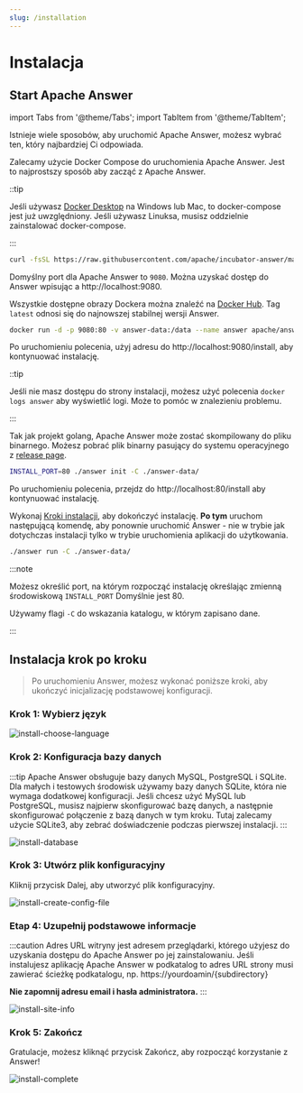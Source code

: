 ```yaml
---
slug: /installation
---
```


# Instalacja

## Start Apache Answer

import Tabs from '@theme/Tabs';
import TabItem from '@theme/TabItem';

Istnieje wiele sposobów, aby uruchomić Apache Answer, możesz wybrać ten, który najbardziej Ci odpowiada.

<Tabs>
  <TabItem value="docker-compose" label="Docker compose" default>

Zalecamy użycie Docker Compose do uruchomienia Apache Answer. Jest to najprostszy sposób aby zacząć z Apache Answer.

::tip  

Jeśli używasz [Docker Desktop](https://www.docker.com/products/docker-desktop) na Windows lub Mac, to docker-compose jest już uwzględniony. Jeśli używasz Linuksa, musisz oddzielnie zainstalować docker-compose.

:::  

```bash
curl -fsSL https://raw.githubusercontent.com/apache/incubator-answer/main/docker-compose.yaml | docker compose -p answer -f - up
```

Domyślny port dla Apache Answer to `9080`. Można uzyskać dostęp do Answer wpisując a http://localhost:9080.

  </TabItem>
  <TabItem value="docker" label="Docker">

Wszystkie dostępne obrazy Dockera można znaleźć na [Docker Hub](https://hub.docker.com/r/apache/answer/tags). Tag `latest` odnosi się do najnowszej stabilnej wersji Answer.

```bash
docker run -d -p 9080:80 -v answer-data:/data --name answer apache/answer:latest
```

Po uruchomieniu polecenia, użyj adresu do http://localhost:9080/install, aby kontynuować instalację.

::tip  

Jeśli nie masz dostępu do strony instalacji, możesz użyć polecenia `docker logs answer` aby wyświetlić logi. Może to pomóc w znalezieniu problemu.

:::  

  </TabItem>
  <TabItem value="binary" label="Binary">

Tak jak projekt golang, Apache Answer może zostać skompilowany do pliku binarnego. Możesz pobrać plik binarny pasujący do systemu operacyjnego z [release page](https://github.com/apache/incubator-answer/releases).

```bash
INSTALL_PORT=80 ./answer init -C ./answer-data/
```

Po uruchomieniu polecenia, przejdz do http://localhost:80/install aby kontynuować instalację.

Wykonaj [Kroki instalacji](#install-steps), aby dokończyć instalację. **Po tym** uruchom następującą komendę, aby ponownie uruchomić Answer - nie w trybie jak dotychczas instalacji tylko w trybie uruchomienia aplikacji do użytkowania.

```bash
./answer run -C ./answer-data/
```

:::note

Możesz określić port, na którym rozpocząć instalację określając zmienną środowiskową `INSTALL_PORT` Domyślnie jest 80.

Używamy flagi `-C` do wskazania katalogu, w którym zapisano dane.

:::  

  </TabItem>
</Tabs>

## Instalacja krok po kroku

> Po uruchomieniu Answer, możesz wykonać poniższe kroki, aby ukończyć inicjalizację podstawowej konfiguracji.

### Krok 1: Wybierz język

![install-choose-language](/img/docs/install-choose-language.png)

### Krok 2: Konfiguracja bazy danych

:::tip
Apache Answer obsługuje bazy danych MySQL, PostgreSQL i SQLite. Dla małych i testowych środowisk używamy bazy danych SQLite, która nie wymaga dodatkowej konfiguracji. Jeśli chcesz użyć MySQL lub PostgreSQL, musisz najpierw skonfigurować bazę danych, a następnie skonfigurować połączenie z bazą danych w tym kroku. Tutaj zalecamy użycie SQLite3, aby zebrać doświadczenie podczas pierwszej instalacji.
:::

![install-database](/img/docs/install-database.png)

### Krok 3: Utwórz plik konfiguracyjny

Kliknij przycisk Dalej, aby utworzyć plik konfiguracyjny.

![install-create-config-file](/img/docs/install-create-config-file.png)

### Etap 4: Uzupełnij podstawowe informacje

:::caution
Adres URL witryny jest adresem przeglądarki, którego użyjesz do uzyskania dostępu do Apache Answer po jej zainstalowaniu. Jeśli instalujesz aplikację Apache Answer w podkatalog to adres URL strony musi zawierać ścieżkę podkatalogu, np. https://yourdoamin/{subdirectory}

**Nie zapomnij adresu email i hasła administratora.**
:::

![install-site-info](/img/docs/install-site-info.png)

### Krok 5: Zakończ

Gratulacje, możesz kliknąć przycisk Zakończ, aby rozpocząć korzystanie z Answer!

![install-complete](/img/docs/install-complete.png)
